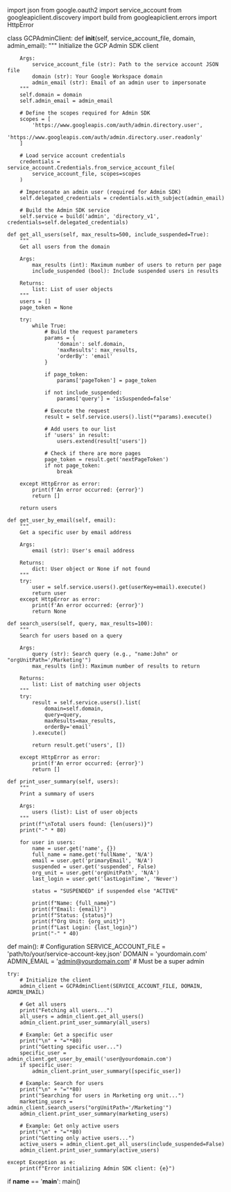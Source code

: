 import json
from google.oauth2 import service_account
from googleapiclient.discovery import build
from googleapiclient.errors import HttpError

class GCPAdminClient:
    def __init__(self, service_account_file, domain, admin_email):
        """
        Initialize the GCP Admin SDK client
        
        Args:
            service_account_file (str): Path to the service account JSON file
            domain (str): Your Google Workspace domain
            admin_email (str): Email of an admin user to impersonate
        """
        self.domain = domain
        self.admin_email = admin_email
        
        # Define the scopes required for Admin SDK
        scopes = [
            'https://www.googleapis.com/auth/admin.directory.user',
            'https://www.googleapis.com/auth/admin.directory.user.readonly'
        ]
        
        # Load service account credentials
        credentials = service_account.Credentials.from_service_account_file(
            service_account_file, scopes=scopes
        )
        
        # Impersonate an admin user (required for Admin SDK)
        self.delegated_credentials = credentials.with_subject(admin_email)
        
        # Build the Admin SDK service
        self.service = build('admin', 'directory_v1', credentials=self.delegated_credentials)

    def get_all_users(self, max_results=500, include_suspended=True):
        """
        Get all users from the domain
        
        Args:
            max_results (int): Maximum number of users to return per page
            include_suspended (bool): Include suspended users in results
            
        Returns:
            list: List of user objects
        """
        users = []
        page_token = None
        
        try:
            while True:
                # Build the request parameters
                params = {
                    'domain': self.domain,
                    'maxResults': max_results,
                    'orderBy': 'email'
                }
                
                if page_token:
                    params['pageToken'] = page_token
                
                if not include_suspended:
                    params['query'] = 'isSuspended=false'
                
                # Execute the request
                result = self.service.users().list(**params).execute()
                
                # Add users to our list
                if 'users' in result:
                    users.extend(result['users'])
                
                # Check if there are more pages
                page_token = result.get('nextPageToken')
                if not page_token:
                    break
                    
        except HttpError as error:
            print(f'An error occurred: {error}')
            return []
        
        return users

    def get_user_by_email(self, email):
        """
        Get a specific user by email address
        
        Args:
            email (str): User's email address
            
        Returns:
            dict: User object or None if not found
        """
        try:
            user = self.service.users().get(userKey=email).execute()
            return user
        except HttpError as error:
            print(f'An error occurred: {error}')
            return None

    def search_users(self, query, max_results=100):
        """
        Search for users based on a query
        
        Args:
            query (str): Search query (e.g., "name:John" or "orgUnitPath='/Marketing'")
            max_results (int): Maximum number of results to return
            
        Returns:
            list: List of matching user objects
        """
        try:
            result = self.service.users().list(
                domain=self.domain,
                query=query,
                maxResults=max_results,
                orderBy='email'
            ).execute()
            
            return result.get('users', [])
            
        except HttpError as error:
            print(f'An error occurred: {error}')
            return []

    def print_user_summary(self, users):
        """
        Print a summary of users
        
        Args:
            users (list): List of user objects
        """
        print(f"\nTotal users found: {len(users)}")
        print("-" * 80)
        
        for user in users:
            name = user.get('name', {})
            full_name = name.get('fullName', 'N/A')
            email = user.get('primaryEmail', 'N/A')
            suspended = user.get('suspended', False)
            org_unit = user.get('orgUnitPath', 'N/A')
            last_login = user.get('lastLoginTime', 'Never')
            
            status = "SUSPENDED" if suspended else "ACTIVE"
            
            print(f"Name: {full_name}")
            print(f"Email: {email}")
            print(f"Status: {status}")
            print(f"Org Unit: {org_unit}")
            print(f"Last Login: {last_login}")
            print("-" * 40)


def main():
    # Configuration
    SERVICE_ACCOUNT_FILE = 'path/to/your/service-account-key.json'
    DOMAIN = 'yourdomain.com'
    ADMIN_EMAIL = 'admin@yourdomain.com'  # Must be a super admin
    
    try:
        # Initialize the client
        admin_client = GCPAdminClient(SERVICE_ACCOUNT_FILE, DOMAIN, ADMIN_EMAIL)
        
        # Get all users
        print("Fetching all users...")
        all_users = admin_client.get_all_users()
        admin_client.print_user_summary(all_users)
        
        # Example: Get a specific user
        print("\n" + "="*80)
        print("Getting specific user...")
        specific_user = admin_client.get_user_by_email('user@yourdomain.com')
        if specific_user:
            admin_client.print_user_summary([specific_user])
        
        # Example: Search for users
        print("\n" + "="*80)
        print("Searching for users in Marketing org unit...")
        marketing_users = admin_client.search_users("orgUnitPath='/Marketing'")
        admin_client.print_user_summary(marketing_users)
        
        # Example: Get only active users
        print("\n" + "="*80)
        print("Getting only active users...")
        active_users = admin_client.get_all_users(include_suspended=False)
        admin_client.print_user_summary(active_users)
        
    except Exception as e:
        print(f"Error initializing Admin SDK client: {e}")


if __name__ == '__main__':
    main()